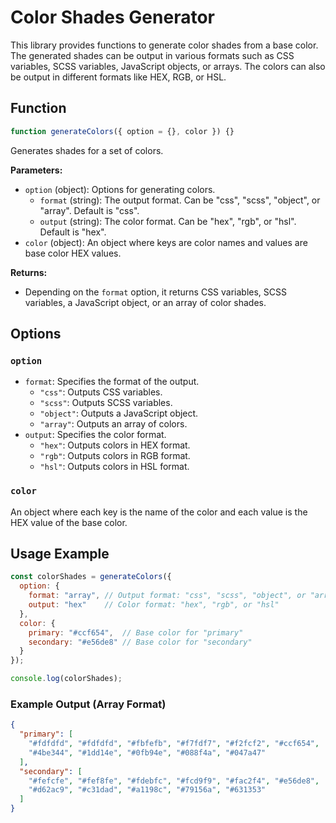 # Color Shades Generator

This library provides functions to generate color shades from a base color. The generated shades can be output in various formats such as CSS variables, SCSS variables, JavaScript objects, or arrays. The colors can also be output in different formats like HEX, RGB, or HSL.

## Function

```javascript
function generateColors({ option = {}, color }) {}
```

Generates shades for a set of colors.

**Parameters:**
- `option` (object): Options for generating colors.
  - `format` (string): The output format. Can be "css", "scss", "object", or "array". Default is "css".
  - `output` (string): The color format. Can be "hex", "rgb", or "hsl". Default is "hex".
- `color` (object): An object where keys are color names and values are base color HEX values.

**Returns:**
- Depending on the `format` option, it returns CSS variables, SCSS variables, a JavaScript object, or an array of color shades.

## Options

### `option`

- `format`: Specifies the format of the output.
  - `"css"`: Outputs CSS variables.
  - `"scss"`: Outputs SCSS variables.
  - `"object"`: Outputs a JavaScript object.
  - `"array"`: Outputs an array of colors.
- `output`: Specifies the color format.
  - `"hex"`: Outputs colors in HEX format.
  - `"rgb"`: Outputs colors in RGB format.
  - `"hsl"`: Outputs colors in HSL format.

### `color`

An object where each key is the name of the color and each value is the HEX value of the base color.

## Usage Example

```javascript
const colorShades = generateColors({
  option: {
    format: "array", // Output format: "css", "scss", "object", or "array"
    output: "hex"    // Color format: "hex", "rgb", or "hsl"
  },
  color: {
    primary: "#ccf654",  // Base color for "primary"
    secondary: "#e56de8" // Base color for "secondary"
  }
});

console.log(colorShades);
```

### Example Output (Array Format)

```json
{
  "primary": [
    "#fdfdfd", "#fdfdfd", "#fbfefb", "#f7fdf7", "#f2fcf2", "#ccf654",
    "#4be344", "#1dd14e", "#0fb94e", "#088f4a", "#047a47"
  ],
  "secondary": [
    "#fefcfe", "#fef8fe", "#fdebfc", "#fcd9f9", "#fac2f4", "#e56de8",
    "#d62ac9", "#c31dad", "#a1198c", "#79156a", "#631353"
  ]
}
```
